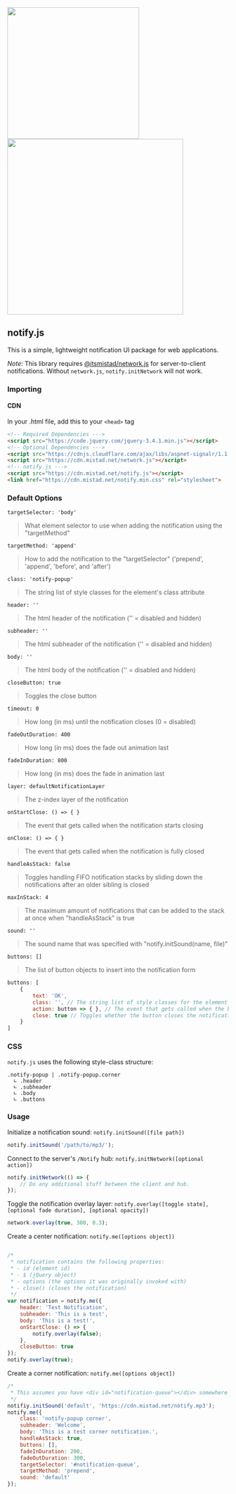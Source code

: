 <img width="300px" src="https://cdn.mistad.net/211083.png"/>
<br/>
<img width="400px" src="https://cdn.mistad.net/607878.png"/>

## notify.js

This is a simple, lightweight notification UI package for web applications.

_Note:_ This library requires [@itsmistad/network.js](https://github.com/itsmistad/network.js) for server-to-client notifications. Without `network.js`, `notify.initNetwork` will not work.

### Importing

#### CDN

In your .html file, add this to your `<head>` tag
```html
<!-- Required Dependencies --->
<script src="https://code.jquery.com/jquery-3.4.1.min.js"></script>
<!-- Optional Dependencies --->
<script src="https://cdnjs.cloudflare.com/ajax/libs/aspnet-signalr/1.1.4/signalr.min.js"></script>
<script src="https://cdn.mistad.net/network.js"></script>
<!-- notify.js --->
<script src="https://cdn.mistad.net/notify.js"></script>
<link href="https://cdn.mistad.net/notify.min.css" rel="stylesheet">
```

### Default Options

`targetSelector: 'body'`
> What element selector to use when adding the notification using the "targetMethod"

`targetMethod: 'append'`
> How to add the notification to the "targetSelector" ('prepend', 'append', 'before', and 'after')

`class: 'notify-popup'`
> The string list of style classes for the element's class attribute

`header: ''`
> The html header of the notification ('' = disabled and hidden)

`subheader: ''` 
> The html subheader of the notification ('' = disabled and hidden)

`body: ''`
> The html body of the notification ('' = disabled and hidden)

`closeButton: true` 
> Toggles the close button

`timeout: 0` 
> How long (in ms) until the notification closes (0 = disabled)

`fadeOutDuration: 400`
> How long (in ms) does the fade out animation last

`fadeInDuration: 800`
> How long (in ms) does the fade in animation last

`layer: defaultNotificationLayer`
> The z-index layer of the notification

`onStartClose: () => { }`
> The event that gets called when the notification starts closing 

`onClose: () => { }`
> The event that gets called when the notification is fully closed

`handleAsStack: false` 
> Toggles handling FIFO notification stacks by sliding down the notifications after an older sibling is closed

`maxInStack: 4`
> The maximum amount of notifications that can be added to the stack at once when "handleAsStack" is true

`sound: ''`
> The sound name that was specified with "notify.initSound(name, file)"

`buttons: []`
> The list of button objects to insert into the notification form

```js
buttons: [
    {
        text: 'OK',
        class: '', // The string list of style classes for the element's class attribute
        action: button => { }, // The event that gets called when the button is clicked
        close: true // Toggles whether the button closes the notification when clicked
    }
]
```

### CSS

`notify.js` uses the following style-class structure:
```
.notify-popup | .notify-popup.corner
  ∟ .header
  ∟ .subheader
  ∟ .body
  ∟ .buttons
```

### Usage

Initialize a notification sound:
`notify.initSound([file path])`
```js
notify.initSound('/path/to/mp3/');
```

Connect to the server's `/Notify` hub:
`notify.initNetwork([optional action])`
```js
notify.initNetwork(() => {
    // Do any additional stuff between the client and hub.
});
```

Toggle the notification overlay layer:
`notify.overlay([toggle state], [optional fade duration], [optional opacity])`
```js
network.overlay(true, 300, 0.3);
```

Create a center notification:
`notify.me([options object])`
```js

/*
 * notification contains the following properties:
 * - id (element id)
 * - $ (jQuery object)
 * - options (the options it was originally invoked with)
 * - close() (closes the notification)
 */
var notification = notify.me({
    header: 'Test Notification',
    subheader: 'This is a test',
    body: 'This is a test!',
    onStartClose: () => {
        notify.overlay(false);
    },
    closeButton: true
});
notify.overlay(true);
```

Create a corner notification:
`notify.me([options object])`
```js
/*
 * This assumes you have <div id="notification-queue"></div> somewhere on your page.
 */
notifiy.initSound('default', 'https://cdn.mistad.net/notify.mp3');
notify.me({
    class: 'notify-popup corner',
    subheader: 'Welcome',
    body: 'This is a test corner notification.',
    handleAsStack: true,
    buttons: [],
    fadeInDuration: 200,
    fadeOutDuration: 300,
    targetSelector: '#notification-queue',
    targetMethod: 'prepend',
    sound: 'default'
});
```